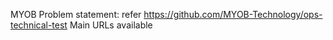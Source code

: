 MYOB
Problem statement: refer https://github.com/MYOB-Technology/ops-technical-test
Main URLs available